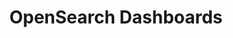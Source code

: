 ---
role: ui
title: OpenSearch Dashboards
artifact_id: opensearch-dashboards
architecture: arm64
platform: linux
type: deb
artifact_url: https://artifacts.opensearch.org/releases/bundle/opensearch-dashboards/2.14.0/opensearch-dashboards-2.14.0-linux-arm64.deb
version: 2.14.0
category: opensearch-dashboards
slug: opensearch-dashboards-2.14.0-linux-arm64-deb
signature: https://artifacts.opensearch.org/releases/bundle/opensearch-dashboards/2.14.0/opensearch-dashboards-2.14.0-linux-arm64.deb.sig
guide: https://opensearch.org/docs/latest/opensearch/install/deb
---